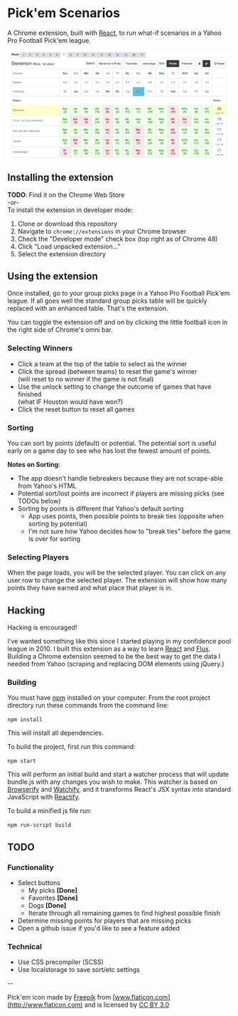 # Pick'em Scenarios
A Chrome extension, built with [React](https://facebook.github.io/react/), to run what-if 
scenarios in a Yahoo Pro Football Pick'em league.

![Pick'em Scenarios](https://github.com/stenerson/pickem/blob/master/ExtensionPreview.png)

## Installing the extension
**TODO**: Find it on the Chrome Web Store  
-or-  
To install the extension in developer mode:

1. Clone or download this repository
2. Navigate to `chrome://extensions` in your Chrome browser
3. Check the "Developer mode" check box (top right as of Chrome 48)
4. Click "Load unpacked extension..."
5. Select the extension directory


## Using the extension
Once installed, go to your group picks page in a Yahoo Pro Football Pick'em league. 
If all goes well the standard group picks table will be quickly replaced 
with an enhanced table. That's the extension.

You can toggle the extension off and on by clicking the little football icon 
in the right side of Chrome's omni bar.

### Selecting Winners

* Click a team at the top of the table to select as the winner
* Click the spread (between teams) to reset the game's winner  
(will reset to no winner if the game is not final)
* Use the unlock setting to change the outcome of games that have finished  
(what IF Houston would have won?)
* Click the reset button to reset all games

### Sorting
You can sort by points (default) or potential. The potential sort is useful 
early on a game day to see who has lost the fewest amount of points.

**Notes on Sorting**:
* The app doesn't handle tiebreakers because they are not scrape-able from Yahoo's HTML
* Potential sort/lost points are incorrect if players are missing picks (see TODOs below)
* Sorting by points is different that Yahoo's default sorting
  * App uses points, then possible points to break ties (opposite when sorting by potential)
  * I'm not sure how Yahoo decides how to "break ties" before the game is over for sorting


### Selecting Players
When the page loads, you will be the selected player. You can click on any user 
row to change the selected player. The extension will show how many points they 
have earned and what place that player is in.


## Hacking
Hacking is encouraged!

I've wanted something like this since I started playing in my confidence pool league 
in 2010. I built this extension as a way to learn [React](https://facebook.github.io/react/) 
and [Flux](https://facebook.github.io/flux/). Building a Chrome extension seemed to 
be the best way to get the data I needed from Yahoo (scraping and replacing DOM elements 
using jQuery.)

### Building

You must have [npm](https://www.npmjs.org/) installed on your computer.
From the root project directory run these commands from the command line:

`npm install`

This will install all dependencies.

To build the project, first run this command:

`npm start`

This will perform an initial build and start a watcher process that will
update bundle.js with any changes you wish to make.  This watcher is
based on [Browserify](http://browserify.org/) and
[Watchify](https://github.com/substack/watchify), and it transforms
React's JSX syntax into standard JavaScript with
[Reactify](https://github.com/andreypopp/reactify).

To build a minified js file run:

`npm run-script build`

## TODO

### Functionality
* Select buttons
  * My picks **[Done]**
  * Favorites **[Done]**
  * Dogs **[Done]**
  * Iterate through all remaining games to find highest possible finish
* Determine missing points for players that are missing picks
* Open a github issue if you'd like to see a feature added


### Technical
* Use CSS precompiler (SCSS)
* Use localstorage to save sort/etc settings

--

Pick'em icon made by [Freepik](http://www.freepik.com) from [www.flaticon.com](http://www.flaticon.com)
and is licensed by [CC BY 3.0](http://creativecommons.org/licenses/by/3.0/)
